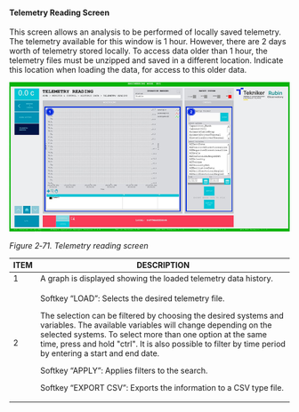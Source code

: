 #### Telemetry Reading Screen

This screen allows an analysis to be performed of locally saved telemetry. The telemetry available for this window is 1
hour. However, there are 2 days worth of telemetry stored locally. To access data older than 1 hour, the telemetry files
must be unzipped and saved in a different location. Indicate this location when loading the data, for access to this
older data.

![](../Resources/media/image87.png)

*Figure 2‑71. Telemetry reading screen*

<table>
<colgroup>
<col style="width: 13<col style="width: 86</colgroup>
<thead>
<tr class="header">
<th>ITEM</th>
<th>DESCRIPTION</th>
</tr>
</thead>
<tbody>
<tr class="odd">
<td>1</td>
<td>A graph is displayed showing the loaded telemetry data history.</td>
</tr>
<tr class="even">
<td>2</td>
<td><p>Softkey “LOAD”: Selects the desired telemetry file.</p>
<p>The selection can be filtered by choosing the desired systems and variables. The available variables will change
depending on the selected systems. To select more than one option at the same time, press and
hold "ctrl". It is also possible to filter by time period by entering a start and end date.</p>
<p>Softkey “APPLY”: Applies filters to the search.</p>
<p>Softkey “EXPORT CSV”: Exports the information to a CSV type file.</p></td>
</tr>
</tbody>
</table>
